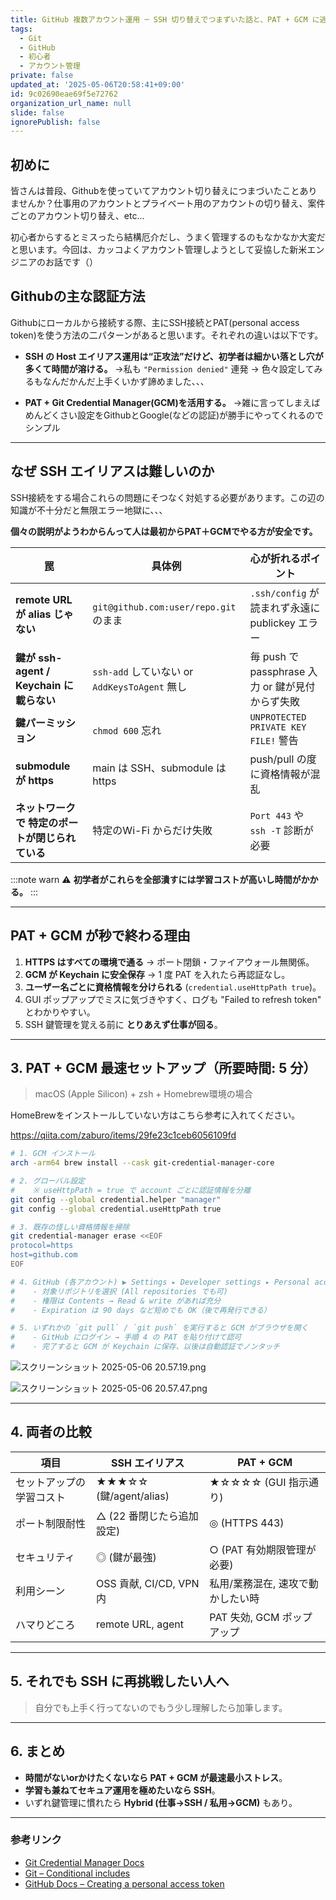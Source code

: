 ```yaml
---
title: GitHub 複数アカウント運用 ─ SSH 切り替えでつまずいた話と、PAT + GCM に逃げてラクした話
tags:
  - Git
  - GitHub
  - 初心者
  - アカウント管理
private: false
updated_at: '2025-05-06T20:58:41+09:00'
id: 9c02690eae69f5e72762
organization_url_name: null
slide: false
ignorePublish: false
---
```

## 初めに
皆さんは普段、Githubを使っていてアカウント切り替えにつまづいたことありませんか？仕事用のアカウントとプライベート用のアカウントの切り替え、案件ごとのアカウント切り替え、etc...

初心者からするとミスったら結構厄介だし、うまく管理するのもなかなか大変だと思います。今回は、カッコよくアカウント管理しようとして妥協した新米エンジニアのお話です（）

## Githubの主な認証方法
Githubにローカルから接続する際、主にSSH接続とPAT(personal access token)を使う方法の二パターンがあると思います。それぞれの違いは以下です。
* **SSH の Host エイリアス運用は“正攻法”だけど、初学者は細かい落とし穴が多くて時間が溶ける。**
→私も `"Permission denied"` 連発 → 色々設定してみるもなんだかんだ上手くいかず諦めました、、、

* **PAT + Git Credential Manager(GCM)を活用する。**
→雑に言ってしまえばめんどくさい設定をGithubとGoogle(などの認証)が勝手にやってくれるのでシンプル

---

## なぜ SSH エイリアスは難しいのか

SSH接続をする場合これらの問題にそつなく対処する必要があります。この辺の知識が不十分だと無限エラー地獄に、、、

**個々の説明がようわからんって人は最初からPAT＋GCMでやる方が安全です。**

| 罠                                 | 具体例                                    | 心が折れるポイント                            |
| --------------------------------- | -------------------------------------- | ------------------------------------ |
| **remote URL が alias じゃない**       | `git@github.com:user/repo.git` のまま     | `.ssh/config` が読まれず永遠に publickey エラー |
| **鍵が ssh-agent / Keychain に載らない** | `ssh-add` していない or `AddKeysToAgent` 無し | 毎 push で passphrase 入力 or 鍵が見付からず失敗  |
| **鍵パーミッション**                      | `chmod 600` 忘れ                         | `UNPROTECTED PRIVATE KEY FILE!` 警告   |
| **submodule が https**             | main は SSH、submodule は https           | push/pull の度に資格情報が混乱                 |
| **ネットワークで 特定のポートが閉じられている**             | 特定のWi-Fi からだけ失敗                         | `Port 443` や `ssh -T` 診断が必要          |

:::note warn
⚠️ **初学者がこれらを全部潰すには学習コストが高いし時間がかかる。**
:::

---

## PAT + GCM が秒で終わる理由

1. **HTTPS はすべての環境で通る** → ポート閉鎖・ファイアウォール無関係。
2. **GCM が Keychain に安全保存** → 1 度 PAT を入れたら再認証なし。
3. **ユーザー名ごとに資格情報を分けられる** (`credential.useHttpPath true`)。
4. GUI ポップアップでミスに気づきやすく、ログも "Failed to refresh token" とわかりやすい。
5. SSH 鍵管理を覚える前に **とりあえず仕事が回る**。

---

## 3. PAT + GCM 最速セットアップ（所要時間: 5 分）

> macOS (Apple Silicon) + zsh + Homebrew環境の場合

HomeBrewをインストールしていない方はこちら参考に入れてください。

https://qiita.com/zaburo/items/29fe23c1ceb6056109fd

```zsh
# 1. GCM インストール
arch -arm64 brew install --cask git-credential-manager-core

# 2. グローバル設定
#    ※ useHttpPath = true で account ごとに認証情報を分離
git config --global credential.helper "manager"
git config --global credential.useHttpPath true

# 3. 既存の怪しい資格情報を掃除
git credential-manager erase <<EOF
protocol=https
host=github.com
EOF

# 4. GitHub (各アカウント) ▶ Settings ▸ Developer settings ▸ Personal access tokens ▸ “Fine‑grained token” を作成
#    - 対象リポジトリを選択 (All repositories でも可)
#    - 権限は Contents → Read & write があれば充分
#    - Expiration は 90 days など短めでも OK（後で再発行できる）

# 5. いずれかの `git pull` / `git push` を実行すると GCM がブラウザを開く
#    - GitHub にログイン → 手順 4 の PAT を貼り付けて認可
#    - 完了すると GCM が Keychain に保存、以後は自動認証でノンタッチ
```
![スクリーンショット 2025-05-06 20.57.19.png](https://qiita-image-store.s3.ap-northeast-1.amazonaws.com/0/2632067/1e66fe00-83c6-4cea-8eb2-af643bd212b3.png)

![スクリーンショット 2025-05-06 20.57.47.png](https://qiita-image-store.s3.ap-northeast-1.amazonaws.com/0/2632067/2fa209dc-df37-49d9-9e82-ad111dbf34f7.png)


---

## 4. 両者の比較

| 項目           | SSH エイリアス              | PAT + GCM          |
| ------------ | ---------------------- | ------------------ |
| セットアップの学習コスト | ★★★☆☆ (鍵/agent/alias)  | ★☆☆☆☆ (GUI 指示通り)   |
| ポート制限耐性      | △ (22 番閉じたら追加設定)       | ◎ (HTTPS 443)      |
| セキュリティ       | ◎ (鍵が最強)               | ○ (PAT 有効期限管理が必要)  |
| 利用シーン        | OSS 貢献, CI/CD, VPN 内 | 私用/業務混在, 速攻で動かしたい時 |
| ハマりどころ       | remote URL, agent      | PAT 失効, GCM ポップアップ |

---

## 5. それでも SSH に再挑戦したい人へ

> 自分でも上手く行ってないのでもう少し理解したら加筆します。

---

## 6. まとめ

* **時間がないorかけたくないなら PAT + GCM が最速最小ストレス**。
* **学習も兼ねてセキュア運用を極めたいなら SSH**。
* いずれ鍵管理に慣れたら **Hybrid (仕事→SSH / 私用→GCM)** もあり。

---

### 参考リンク

* [Git Credential Manager Docs](https://aka.ms/gcm)
* [Git – Conditional includes](https://git-scm.com/docs/git-config#_conditional_includes)
* [GitHub Docs – Creating a personal access token](https://docs.github.com/en/authentication/keeping-your-account-and-data-secure/creating-a-personal-access-token)

